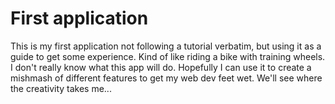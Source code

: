 # First application

This is my first application not following a tutorial verbatim, but using it as a guide to get some experience. Kind of like riding a bike with training wheels. I don't really know what this app will do. Hopefully I can use it to create a mishmash of different features to get my web dev feet wet. We'll see where the creativity takes me...
